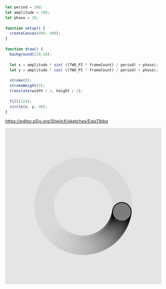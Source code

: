 ```js
let period = 200;
let amplitude = 100;
let phase = 10;

function setup() {
  createCanvas(400, 400);
}

function draw() {
  background(220,10);
  
  let x = amplitude * sin( ((TWO_PI * frameCount) / period) + phase);
  let y = amplitude * cos( ((TWO_PI * frameCount) / period) + phase);

  stroke(0);
  strokeWeight(2);
  translate(width / 2, height / 2);

  fill(125);
  circle(x, y, 48);
}
```

https://editor.p5js.org/SheiinX/sketches/EqjsTlbbg

![Simple Simulation](/something-sin2.png)
